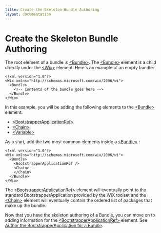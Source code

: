 ```yaml
---
title: Create the Skeleton Bundle Authoring
layout: documentation
---
```

# Create the Skeleton Bundle Authoring

The root element of a bundle is [&lt;Bundle&gt;](../xsd/wix/bundle.html). The [&lt;Bundle&gt;](../xsd/wix/bundle.html) element is a child directly under the [&lt;Wix&gt;](../xsd/wix/wix.html) element. Here&apos;s an example of an empty bundle:

    <?xml version="1.0"?>
    <Wix xmlns="http://schemas.microsoft.com/wix/2006/wi">
      <Bundle>
        <!-- Contents of the bundle goes here -->
      </Bundle>
    </Wix>

In this example, you will be adding the following elements to the [&lt;Bundle&gt;](../xsd/wix/bundle.html) element:

* [&lt;BootstrapperApplicationRef&gt;](../xsd/wix/bootstrapperapplicationref.html)
* [&lt;Chain&gt;](../xsd/wix/chain.html)
* [&lt;Variable&gt;](../xsd/wix/variable.html)

As a start, add the two most common elements inside a [&lt;Bundle&gt;](../xsd/wix/bundle.html) :

    <?xml version="1.0"?>
    <Wix xmlns="http://schemas.microsoft.com/wix/2006/wi">
      <Bundle>
        <BootstrapperApplicationRef />
        <Chain>
        </Chain>
      </Bundle>
    </Wix>

The [&lt;BootstrapperApplicationRef&gt;](../xsd/wix/bootstrapperapplicationref.html) element will eventually point to the standard BootstrapperApplication provided by the WiX toolset and the [&lt;Chain&gt;](../xsd/wix/chain.html) element will eventually contain the ordered list of packages that make up the bundle.

Now that you have the skeleton authoring of a Bundle, you can move on to adding information for the [&lt;BootstrapperApplicationRef&gt;](../xsd/wix/bootstrapperapplicationref.html) element. See [Author the BootstrapperApplication for a Bundle](authoring_bundle_application.html).
